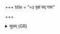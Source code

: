 +++
title = "०३ वृक्षं यद् गावः"

+++
<details><summary>मूलम् (GR)</summary>

वृक्षं यद् गावः परिषस्वजाना  
अनस्फुरं शरम् अर्चन्त्य् ऋभुम् ।  
शरम् अस्मद् यावय दिद्युम् इन्द्र  
शं नो भवन्त्व् अप ओषधीर् इमाः ॥
</details>